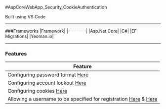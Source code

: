 #AspCoreWebApp_Security_CookieAuthentication

Built using VS Code

---

###Frameworks
|Framework|
|---------|
|Asp.Net Core|
|C#|
|EF Migrations|
|Yeoman.io|

---

### Features
|Feature|
|-------|
|Configuring password format [Here](https://github.com/Apollo013/AspCoreWebApp_Security_CookieAuthentication/blob/master/Startup.cs)|
|Configuring account lockout [Here](https://github.com/Apollo013/AspCoreWebApp_Security_CookieAuthentication/blob/master/Startup.cs)|
|Configuring cookies [Here](https://github.com/Apollo013/AspCoreWebApp_Security_CookieAuthentication/blob/master/Startup.cs)|
|Allowing a username to be specified for registration [Here](https://github.com/Apollo013/AspCoreWebApp_Security_CookieAuthentication/blob/master/Controllers/AccountController.cs) & [Here](https://github.com/Apollo013/AspCoreWebApp_Security_CookieAuthentication/blob/master/Views/Account/Register.cshtml)|
